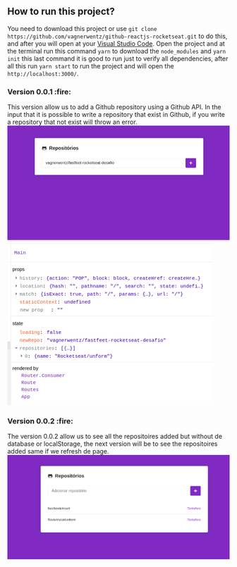 <h2> How to run this project? </h2>

You need to download this project or use ```git clone https://github.com/vagnerwentz/github-reactjs-rocketseat.git``` to do this, and after you will open at your [Visual Studio Code](https://code.visualstudio.com/).
Open the project and at the terminal run this command ```yarn```  to download the ```node_modules```
and ```yarn init``` this last command it is good to run just to verify all dependencies, after all this
run ```yarn start``` to run the project and will open the ```http://localhost:3000/```.

<p>
  <h3> Version 0.0.1 :fire: </h3>
</p>

This version allow us to add a Github repository using a Github API. In the input that it is possible to
write a repository that exist in Github, if you write a repository that not exist will throw an error.
<img src="https://github.com/vagnerwentz/github-reactjs-rocketseat/blob/master/.github/layout-github-01.png">
<img src="https://github.com/vagnerwentz/github-reactjs-rocketseat/blob/master/.github/layout-terminal-browser-01.png">

<p>
  <h3> Version 0.0.2 :fire: </h3>
</p>
The version 0.0.2 allow us to see all the repositoires added but without de database or localStorage, the next version
will be to see the repositoires added same if we refresh de page.

<img src="https://github.com/vagnerwentz/github-reactjs-rocketseat/blob/master/.github/github-layout-repositoires-styles-01.png">

